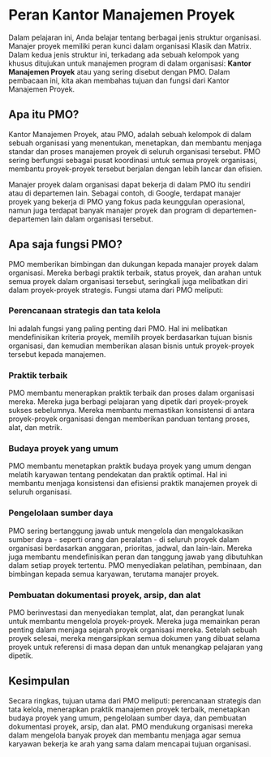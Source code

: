 # Peran Kantor Manajemen Proyek

Dalam pelajaran ini, Anda belajar tentang berbagai jenis struktur organisasi. Manajer proyek memiliki peran kunci dalam organisasi Klasik dan Matrix. Dalam kedua jenis struktur ini, terkadang ada sebuah kelompok yang khusus ditujukan untuk manajemen program di dalam organisasi: **Kantor Manajemen Proyek** atau yang sering disebut dengan PMO. Dalam pembacaan ini, kita akan membahas tujuan dan fungsi dari Kantor Manajemen Proyek.

## Apa itu PMO?

Kantor Manajemen Proyek, atau PMO, adalah sebuah kelompok di dalam sebuah organisasi yang menentukan, menetapkan, dan membantu menjaga standar dan proses manajemen proyek di seluruh organisasi tersebut. PMO sering berfungsi sebagai pusat koordinasi untuk semua proyek organisasi, membantu proyek-proyek tersebut berjalan dengan lebih lancar dan efisien.

Manajer proyek dalam organisasi dapat bekerja di dalam PMO itu sendiri atau di departemen lain. Sebagai contoh, di Google, terdapat manajer proyek yang bekerja di PMO yang fokus pada keunggulan operasional, namun juga terdapat banyak manajer proyek dan program di departemen-departemen lain dalam organisasi tersebut.

## Apa saja fungsi PMO?

PMO memberikan bimbingan dan dukungan kepada manajer proyek dalam organisasi. Mereka berbagi praktik terbaik, status proyek, dan arahan untuk semua proyek dalam organisasi tersebut, seringkali juga melibatkan diri dalam proyek-proyek strategis. Fungsi utama dari PMO meliputi:

### Perencanaan strategis dan tata kelola

Ini adalah fungsi yang paling penting dari PMO. Hal ini melibatkan mendefinisikan kriteria proyek, memilih proyek berdasarkan tujuan bisnis organisasi, dan kemudian memberikan alasan bisnis untuk proyek-proyek tersebut kepada manajemen.

### Praktik terbaik

PMO membantu menerapkan praktik terbaik dan proses dalam organisasi mereka. Mereka juga berbagi pelajaran yang dipetik dari proyek-proyek sukses sebelumnya. Mereka membantu memastikan konsistensi di antara proyek-proyek organisasi dengan memberikan panduan tentang proses, alat, dan metrik.

### Budaya proyek yang umum

PMO membantu menetapkan praktik budaya proyek yang umum dengan melatih karyawan tentang pendekatan dan praktik optimal. Hal ini membantu menjaga konsistensi dan efisiensi praktik manajemen proyek di seluruh organisasi.

### Pengelolaan sumber daya

PMO sering bertanggung jawab untuk mengelola dan mengalokasikan sumber daya - seperti orang dan peralatan - di seluruh proyek dalam organisasi berdasarkan anggaran, prioritas, jadwal, dan lain-lain. Mereka juga membantu mendefinisikan peran dan tanggung jawab yang dibutuhkan dalam setiap proyek tertentu. PMO menyediakan pelatihan, pembinaan, dan bimbingan kepada semua karyawan, terutama manajer proyek.

### Pembuatan dokumentasi proyek, arsip, dan alat

PMO berinvestasi dan menyediakan templat, alat, dan perangkat lunak untuk membantu mengelola proyek-proyek. Mereka juga memainkan peran penting dalam menjaga sejarah proyek organisasi mereka. Setelah sebuah proyek selesai, mereka mengarsipkan semua dokumen yang dibuat selama proyek untuk referensi di masa depan dan untuk menangkap pelajaran yang dipetik.

## Kesimpulan

Secara ringkas, tujuan utama dari PMO meliputi: perencanaan strategis dan tata kelola, menerapkan praktik manajemen proyek terbaik, menetapkan budaya proyek yang umum, pengelolaan sumber daya, dan pembuatan dokumentasi proyek, arsip, dan alat. PMO mendukung organisasi mereka dalam mengelola banyak proyek dan membantu menjaga agar semua karyawan bekerja ke arah yang sama dalam mencapai tujuan organisasi.